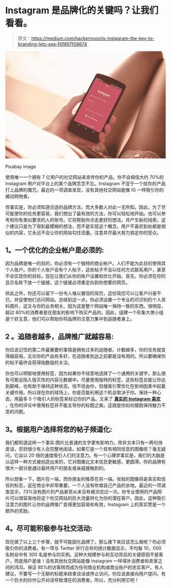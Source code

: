 # Instagram 是品牌化的关键吗？让我们看看。

> 原文：<https://medium.com/hackernoon/is-instagram-the-key-to-branding-lets-see-f0f897f08674>

![](img/1932774d10f78a125f0e4c7be7f0b007.png)

Pixabay image

使用唯一一个拥有 7 亿用户的社交网站来宣传你的产品。你不会相信大约 70%的 Instagram 用户对平台上的某个品牌念念不忘。Instagram 不亚于一个给你的产品打上品牌的魔咒。最近的一项调查发现，没有其他社交网站能像 IG 一样吸引你的被动购物者。

但事实是，你必须知道合适的品牌方法，而大多数人对此一无所知。因此，为了尽可能使你的任务更容易，我们想出了最有效的方法，你可以轻松地开始。也可以参考和你有类似要求的人的账号。它将帮助你点击更好的想法，并产生新的线索。这个建议只是为了得到最模糊的想法，而不是实现这个概念。用户不喜欢到处都是相似的内容，它永远不会让你的网站勾住流量。注意并尽最大努力锁定你的受众。

## **1。一个优化的企业帐户是必须的:**

因为品牌是唯一的目的，你必须有一个独特的商业帐户。人们不能为此目的使用其个人账户。你的个人账户会有个人帖子，这些帖子不会以任何方式联系用户，甚至不会实现你的目标。现在让我们从你的账户设置和优化开始。首先，你必须在你的显示名称下放一个链接，这个链接必须重定向到你想要的网页。

除此之外，你还可以留下一份令人难以置信的简历，这份简历可以让客户兴奋不已，并促使他们访问网站。总结到这一点，你必须设置一个专业的可识别的个人资料图片，这又与你的业务相关。因为这是整个网站唯一保持一致的东西。很明显，超过 80%的消费者是在朋友的影响下购买产品的。因此，组建一个形象大使小组是个好主意，他们可以帮助你将品牌的注意力集中到追随者身上。

## **2** 。**追随者越多，品牌推广就越容易:**

你应该记住的第二件最重要的事情是拥有过多的追随者。计数越多，你的任务就变得越容易。无论你的产品有多好，在追随者到达之前都是没有用的。所以要确保你的帖子最终会获得指数级的关注。

你也可以明智地使用标签，因为如果你不经意地选择了一个通用的关键字，那么很有可能会陷入毁灭性的内容元数据中。尽量使用独特的标签，这些标签总能让你达到巅峰，也有助于保持这种状态。信不信由你，但搜索引擎优化在影响因素中起着关键作用。所以球在你的球场上，你是否能利用这个机会取决于你。保持一种心态，用最多 5 个吸引人的标签来标记你的产品。又来了 [**真实的 Instagram 喜欢**](https://www.socialshop.co/instagram/buy-instagram-likes/) ，在你的评论中使用标签并不能主导你的标题之美。这就是你如何摆脱保持魅力不变的问题。

## **3。根据用户选择将您的帖子频道化:**

我们都知道这样一个事实:图片比普通的文字更有影响力。除非文本只有一两句俏皮话，否则很少有人会完整地阅读。如果它是一个具有相同信息的图像呢？毫无疑问，它会以 20 倍的速度吸引人们的注意力。有一个心理学事实是，我们的大脑是以这样一种方式被创造出来的，它对图像比文本信息更敏感、更圆滑。你的品牌有很大一部分是通过最终用户的朋友或亲戚接触到的。

所以想象一下，图片在一端，而你朋友的推荐在另一端。张贴的图像将是真实和信任的标志，这在商业中非常重要。一个人没有吹嘘自己产品的余地。最近的一项调查显示，73%没有图片的产品甚至从来没有被浏览过一次。你专业使用的产品照片可以很容易地将这个社交网站的巨大流量转化为你的潜在客户。因此，这种吸引注意力的图片让你的品牌推广变得更加容易和有效，Instagram 上的真实赞是一个额外的奖励。

## **4。尽可能积极参与社交活动:**

现在做了以上三个步骤，就不可能固化品牌了。那么接下来应该怎么做呢？你必须吸引你的消费者。有一项与 Twitter 并行合并的统计数据显示，平均每 10，000 名粉丝中有 300 名是参与的实例。这种大规模参与和互动背后的关键原因不是客户，而是用户是谁！没有其他社交网站能像 Instagram 一样填补消费者和卖家之间的鸿沟。保证 85%的访客转而成为任何商业机构或商业账户的忠实客户。有人建议，不要写一个无聊的标题来结束谈话或停止访问，你应该直接向用户提问。有一个巨大的炒作公开对话导致潜在的消费者。所以，充分利用它吧！